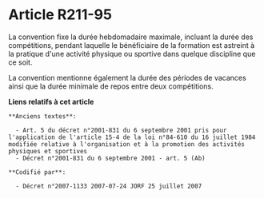 # Article R211-95

La convention fixe la durée hebdomadaire maximale, incluant la durée des compétitions, pendant laquelle le bénéficiaire de la
formation est astreint à la pratique d'une activité physique ou sportive dans quelque discipline que ce soit.

La convention mentionne également la durée des périodes de vacances ainsi que la durée minimale de repos entre deux
compétitions.

**Liens relatifs à cet article**

	**Anciens textes**:

	  - Art. 5 du décret n°2001-831 du 6 septembre 2001 pris pour l'application de l'article 15-4 de la loi n°84-610 du 16 juillet 1984 modifiée relative à l'organisation et à la promotion des activités physiques et sportives
	  - Décret n°2001-831 du 6 septembre 2001 - art. 5 (Ab)

	**Codifié par**:

	  - Décret n°2007-1133 2007-07-24 JORF 25 juillet 2007
